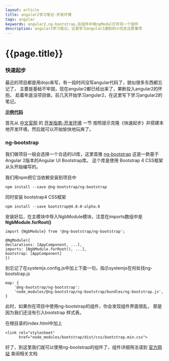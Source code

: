 ```yaml
--- 
layout: article 
title: angular2学习笔记-开发环境
tags: angular
keywords: angular2,ng-bootstrap,在组件中用ngModal打开另一个组件
description: angular2学习笔记，记录学习angular2遇到的小坑及注意事项
---
```

# {{page.title}}

### 快速起步 ###

最近的项目都是用dojo来写，有一段时间没写angular代码了，貌似很多东西都忘记了，
主要是基础不牢固，现在angular2都已经出来了，果断投入angular2的怀抱，
趁着年底没项目做，前几天开始学习angular2，在这里写下学习angular2的笔记。

 **[示例代码](https://github.com/ytmjatai/angular2Demo)**

首先从 [中文官网](https://www.angular.cn/ 'angular2中文官方网站') 的
[开发指南-开发环境](https://www.angular.cn/docs/ts/latest/guide/setup.html) 一节
按照提示克隆《快速起步》并搭建本地开发环境，然后就可以开始愉快地玩爽了。

### ng-bootstrap ###
我们做项目一般会选择一个合适的UI库，这里首推
 [ng-bootstrap](https://ng-bootstrap.github.io/#/getting-started) 
这是一款基于Angular 2版本的Angular UI Bootstrap库。 
这个库是使用 Bootstrap 4 CSS框架从头开始编写的。

我们用npm把它当依赖安装到项目中

    npm install --save @ng-bootstrap/ng-bootstrap

同时安装 bootstrap4 CSS框架

    npm install --save bootstrap@4.0.0-alpha.6 

安装好后，在主模块中导入NgbModule模块，注意在imports数组中是 **NgbModule.forRoot()**

    import {NgbModule} from '@ng-bootstrap/ng-bootstrap';

    @NgModule({
    declarations: [AppComponent, ...],
    imports: [NgbModule.forRoot(), ...],
    bootstrap: [AppComponent]
    })
    
别忘记了在systemjs.config.js中加上下面一句，指示systemjs在何处找ng-bootstrap.js

    map: {
        '@ng-bootstrap/ng-bootstrap': 
        'node_modules/@ng-bootstrap/ng-bootstrap/bundles/ng-bootstrap.js',
    }

此时，如果你在项目中使用ng-bootstrap的组件，你会发现组件界面很乱，
那是因为我们还没有引入bootstrap 样式表。

在根目录的index.html中加上

    <link rel="stylesheet" 
          href="node_modules/bootstrap/dist/css/bootstrap.min.css">

好了，到这里我们就可以使用ng-bootstrap的组件了，组件详细用法请到
[官方网站](https://ng-bootstrap.github.io/#/components) 查阅相关文档



